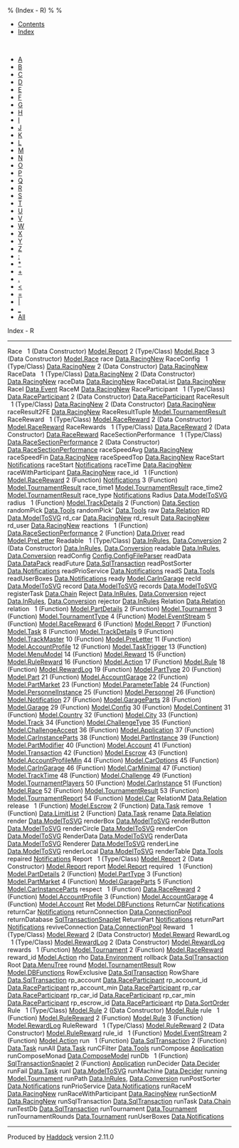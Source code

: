 % (Index - R)
% 
% 

-   [Contents](index.html)
-   [Index](doc-index.html)

 

-   [A](doc-index-A.html)
-   [B](doc-index-B.html)
-   [C](doc-index-C.html)
-   [D](doc-index-D.html)
-   [E](doc-index-E.html)
-   [F](doc-index-F.html)
-   [G](doc-index-G.html)
-   [H](doc-index-H.html)
-   [I](doc-index-I.html)
-   [J](doc-index-J.html)
-   [K](doc-index-K.html)
-   [L](doc-index-L.html)
-   [M](doc-index-M.html)
-   [N](doc-index-N.html)
-   [O](doc-index-O.html)
-   [P](doc-index-P.html)
-   [Q](doc-index-Q.html)
-   [R](doc-index-R.html)
-   [S](doc-index-S.html)
-   [T](doc-index-T.html)
-   [U](doc-index-U.html)
-   [V](doc-index-V.html)
-   [W](doc-index-W.html)
-   [X](doc-index-X.html)
-   [Y](doc-index-Y.html)
-   [Z](doc-index-Z.html)
-   [:](doc-index-58.html)
-   [\*](doc-index-42.html)
-   [+](doc-index-43.html)
-   [.](doc-index-46.html)
-   [\<](doc-index-60.html)
-   [=](doc-index-61.html)
-   [|](doc-index-124.html)
-   [\_](doc-index-95.html)
-   [All](doc-index-All.html)

Index - R

  ------------------------ --------------------------------------------------------------------------------------------------
  Race                      
  1 (Data Constructor)     [Model.Report](Model-Report.html#v:Race)
  2 (Type/Class)           [Model.Race](Model-Race.html#t:Race)
  3 (Data Constructor)     [Model.Race](Model-Race.html#v:Race)
  race                     [Data.RacingNew](Data-RacingNew.html#v:race)
  RaceConfig                
  1 (Type/Class)           [Data.RacingNew](Data-RacingNew.html#t:RaceConfig)
  2 (Data Constructor)     [Data.RacingNew](Data-RacingNew.html#v:RaceConfig)
  RaceData                  
  1 (Type/Class)           [Data.RacingNew](Data-RacingNew.html#t:RaceData)
  2 (Data Constructor)     [Data.RacingNew](Data-RacingNew.html#v:RaceData)
  raceData                 [Data.RacingNew](Data-RacingNew.html#v:raceData)
  RaceDataList             [Data.RacingNew](Data-RacingNew.html#t:RaceDataList)
  RaceI                    [Data.Event](Data-Event.html#v:RaceI)
  RaceM                    [Data.RacingNew](Data-RacingNew.html#t:RaceM)
  RaceParticipant           
  1 (Type/Class)           [Data.RaceParticipant](Data-RaceParticipant.html#t:RaceParticipant)
  2 (Data Constructor)     [Data.RaceParticipant](Data-RaceParticipant.html#v:RaceParticipant)
  RaceResult                
  1 (Type/Class)           [Data.RacingNew](Data-RacingNew.html#t:RaceResult)
  2 (Data Constructor)     [Data.RacingNew](Data-RacingNew.html#v:RaceResult)
  raceResult2FE            [Data.RacingNew](Data-RacingNew.html#v:raceResult2FE)
  RaceResultTuple          [Model.TournamentResult](Model-TournamentResult.html#t:RaceResultTuple)
  RaceReward                
  1 (Type/Class)           [Model.RaceReward](Model-RaceReward.html#t:RaceReward)
  2 (Data Constructor)     [Model.RaceReward](Model-RaceReward.html#v:RaceReward)
  RaceRewards               
  1 (Type/Class)           [Data.RaceReward](Data-RaceReward.html#t:RaceRewards)
  2 (Data Constructor)     [Data.RaceReward](Data-RaceReward.html#v:RaceRewards)
  RaceSectionPerformance    
  1 (Type/Class)           [Data.RaceSectionPerformance](Data-RaceSectionPerformance.html#t:RaceSectionPerformance)
  2 (Data Constructor)     [Data.RaceSectionPerformance](Data-RaceSectionPerformance.html#v:RaceSectionPerformance)
  raceSpeedAvg             [Data.RacingNew](Data-RacingNew.html#v:raceSpeedAvg)
  raceSpeedFin             [Data.RacingNew](Data-RacingNew.html#v:raceSpeedFin)
  raceSpeedTop             [Data.RacingNew](Data-RacingNew.html#v:raceSpeedTop)
  RaceStart                [Notifications](Notifications.html#v:RaceStart)
  raceStart                [Notifications](Notifications.html#v:raceStart)
  raceTime                 [Data.RacingNew](Data-RacingNew.html#v:raceTime)
  raceWithParticipant      [Data.RacingNew](Data-RacingNew.html#v:raceWithParticipant)
  race\_id                  
  1 (Function)             [Model.RaceReward](Model-RaceReward.html#v:race_id)
  2 (Function)             [Notifications](Notifications.html#v:race_id)
  3 (Function)             [Model.TournamentResult](Model-TournamentResult.html#v:race_id)
  race\_time1              [Model.TournamentResult](Model-TournamentResult.html#v:race_time1)
  race\_time2              [Model.TournamentResult](Model-TournamentResult.html#v:race_time2)
  race\_type               [Notifications](Notifications.html#v:race_type)
  Radius                   [Data.ModelToSVG](Data-ModelToSVG.html#t:Radius)
  radius                    
  1 (Function)             [Model.TrackDetails](Model-TrackDetails.html#v:radius)
  2 (Function)             [Data.Section](Data-Section.html#v:radius)
  randomPick               [Data.Tools](Data-Tools.html#v:randomPick)
  randomPick'              [Data.Tools](Data-Tools.html#v:randomPick-39-)
  raw                      [Data.Relation](Data-Relation.html#v:raw)
  RD                       [Data.ModelToSVG](Data-ModelToSVG.html#v:RD)
  rd\_car                  [Data.RacingNew](Data-RacingNew.html#v:rd_car)
  rd\_result               [Data.RacingNew](Data-RacingNew.html#v:rd_result)
  rd\_user                 [Data.RacingNew](Data-RacingNew.html#v:rd_user)
  reactions                 
  1 (Function)             [Data.RaceSectionPerformance](Data-RaceSectionPerformance.html#v:reactions)
  2 (Function)             [Data.Driver](Data-Driver.html#v:reactions)
  read                     [Model.PreLetter](Model-PreLetter.html#v:read)
  Readable                  
  1 (Type/Class)           [Data.InRules](Data-InRules.html#t:Readable), [Data.Conversion](Data-Conversion.html#t:Readable)
  2 (Data Constructor)     [Data.InRules](Data-InRules.html#v:Readable), [Data.Conversion](Data-Conversion.html#v:Readable)
  readable                 [Data.InRules](Data-InRules.html#v:readable), [Data.Conversion](Data-Conversion.html#v:readable)
  readConfig               [Config.ConfigFileParser](Config-ConfigFileParser.html#v:readConfig)
  readData                 [Data.DataPack](Data-DataPack.html#v:readData)
  readFuture               [Data.SqlTransaction](Data-SqlTransaction.html#v:readFuture)
  readPostSorter           [Data.Notifications](Data-Notifications.html#v:readPostSorter)
  readPrioService          [Data.Notifications](Data-Notifications.html#v:readPrioService)
  readS                    [Data.Tools](Data-Tools.html#v:readS)
  readUserBoxes            [Data.Notifications](Data-Notifications.html#v:readUserBoxes)
  ready                    [Model.CarInGarage](Model-CarInGarage.html#v:ready)
  recId                    [Data.ModelToSVG](Data-ModelToSVG.html#v:recId)
  record                   [Data.ModelToSVG](Data-ModelToSVG.html#v:record)
  records                  [Data.ModelToSVG](Data-ModelToSVG.html#v:records)
  registerTask             [Data.Chain](Data-Chain.html#v:registerTask)
  Reject                   [Data.InRules](Data-InRules.html#v:Reject), [Data.Conversion](Data-Conversion.html#v:Reject)
  reject                   [Data.InRules](Data-InRules.html#v:reject), [Data.Conversion](Data-Conversion.html#v:reject)
  rejector                 [Data.InRules](Data-InRules.html#v:rejector)
  Relation                 [Data.Relation](Data-Relation.html#t:Relation)
  relation                  
  1 (Function)             [Model.PartDetails](Model-PartDetails.html#v:relation)
  2 (Function)             [Model.Tournament](Model-Tournament.html#v:relation)
  3 (Function)             [Model.TournamentType](Model-TournamentType.html#v:relation)
  4 (Function)             [Model.EventStream](Model-EventStream.html#v:relation)
  5 (Function)             [Model.RaceReward](Model-RaceReward.html#v:relation)
  6 (Function)             [Model.Report](Model-Report.html#v:relation)
  7 (Function)             [Model.Task](Model-Task.html#v:relation)
  8 (Function)             [Model.TrackDetails](Model-TrackDetails.html#v:relation)
  9 (Function)             [Model.TrackMaster](Model-TrackMaster.html#v:relation)
  10 (Function)            [Model.PreLetter](Model-PreLetter.html#v:relation)
  11 (Function)            [Model.AccountProfile](Model-AccountProfile.html#v:relation)
  12 (Function)            [Model.TaskTrigger](Model-TaskTrigger.html#v:relation)
  13 (Function)            [Model.MenuModel](Model-MenuModel.html#v:relation)
  14 (Function)            [Model.Reward](Model-Reward.html#v:relation)
  15 (Function)            [Model.RuleReward](Model-RuleReward.html#v:relation)
  16 (Function)            [Model.Action](Model-Action.html#v:relation)
  17 (Function)            [Model.Rule](Model-Rule.html#v:relation)
  18 (Function)            [Model.RewardLog](Model-RewardLog.html#v:relation)
  19 (Function)            [Model.PartType](Model-PartType.html#v:relation)
  20 (Function)            [Model.Part](Model-Part.html#v:relation)
  21 (Function)            [Model.AccountGarage](Model-AccountGarage.html#v:relation)
  22 (Function)            [Model.PartMarket](Model-PartMarket.html#v:relation)
  23 (Function)            [Model.ParameterTable](Model-ParameterTable.html#v:relation)
  24 (Function)            [Model.PersonnelInstance](Model-PersonnelInstance.html#v:relation)
  25 (Function)            [Model.Personnel](Model-Personnel.html#v:relation)
  26 (Function)            [Model.Notification](Model-Notification.html#v:relation)
  27 (Function)            [Model.GarageParts](Model-GarageParts.html#v:relation)
  28 (Function)            [Model.Garage](Model-Garage.html#v:relation)
  29 (Function)            [Model.Config](Model-Config.html#v:relation)
  30 (Function)            [Model.Continent](Model-Continent.html#v:relation)
  31 (Function)            [Model.Country](Model-Country.html#v:relation)
  32 (Function)            [Model.City](Model-City.html#v:relation)
  33 (Function)            [Model.Track](Model-Track.html#v:relation)
  34 (Function)            [Model.ChallengeType](Model-ChallengeType.html#v:relation)
  35 (Function)            [Model.ChallengeAccept](Model-ChallengeAccept.html#v:relation)
  36 (Function)            [Model.Application](Model-Application.html#v:relation)
  37 (Function)            [Model.CarInstanceParts](Model-CarInstanceParts.html#v:relation)
  38 (Function)            [Model.PartInstance](Model-PartInstance.html#v:relation)
  39 (Function)            [Model.PartModifier](Model-PartModifier.html#v:relation)
  40 (Function)            [Model.Account](Model-Account.html#v:relation)
  41 (Function)            [Model.Transaction](Model-Transaction.html#v:relation)
  42 (Function)            [Model.Escrow](Model-Escrow.html#v:relation)
  43 (Function)            [Model.AccountProfileMin](Model-AccountProfileMin.html#v:relation)
  44 (Function)            [Model.CarOptions](Model-CarOptions.html#v:relation)
  45 (Function)            [Model.CarInGarage](Model-CarInGarage.html#v:relation)
  46 (Function)            [Model.CarMinimal](Model-CarMinimal.html#v:relation)
  47 (Function)            [Model.TrackTime](Model-TrackTime.html#v:relation)
  48 (Function)            [Model.Challenge](Model-Challenge.html#v:relation)
  49 (Function)            [Model.TournamentPlayers](Model-TournamentPlayers.html#v:relation)
  50 (Function)            [Model.CarInstance](Model-CarInstance.html#v:relation)
  51 (Function)            [Model.Race](Model-Race.html#v:relation)
  52 (Function)            [Model.TournamentResult](Model-TournamentResult.html#v:relation)
  53 (Function)            [Model.TournamentReport](Model-TournamentReport.html#v:relation)
  54 (Function)            [Model.Car](Model-Car.html#v:relation)
  RelationM                [Data.Relation](Data-Relation.html#t:RelationM)
  release                   
  1 (Function)             [Model.Escrow](Model-Escrow.html#v:release)
  2 (Function)             [Data.Task](Data-Task.html#v:release)
  remove                    
  1 (Function)             [Data.LimitList](Data-LimitList.html#v:remove)
  2 (Function)             [Data.Task](Data-Task.html#v:remove)
  rename                   [Data.Relation](Data-Relation.html#v:rename)
  render                   [Data.ModelToSVG](Data-ModelToSVG.html#v:render)
  renderBox                [Data.ModelToSVG](Data-ModelToSVG.html#v:renderBox)
  renderButton             [Data.ModelToSVG](Data-ModelToSVG.html#v:renderButton)
  renderCircle             [Data.ModelToSVG](Data-ModelToSVG.html#v:renderCircle)
  renderCon                [Data.ModelToSVG](Data-ModelToSVG.html#v:renderCon)
  RenderData               [Data.ModelToSVG](Data-ModelToSVG.html#t:RenderData)
  renderData               [Data.ModelToSVG](Data-ModelToSVG.html#v:renderData)
  Renderer                 [Data.ModelToSVG](Data-ModelToSVG.html#t:Renderer)
  renderLine               [Data.ModelToSVG](Data-ModelToSVG.html#v:renderLine)
  renderLocal              [Data.ModelToSVG](Data-ModelToSVG.html#v:renderLocal)
  renderTable              [Data.Tools](Data-Tools.html#v:renderTable)
  repaired                 [Notifications](Notifications.html#v:repaired)
  Report                    
  1 (Type/Class)           [Model.Report](Model-Report.html#t:Report)
  2 (Data Constructor)     [Model.Report](Model-Report.html#v:Report)
  report                   [Model.Report](Model-Report.html#v:report)
  required                  
  1 (Function)             [Model.PartDetails](Model-PartDetails.html#v:required)
  2 (Function)             [Model.PartType](Model-PartType.html#v:required)
  3 (Function)             [Model.PartMarket](Model-PartMarket.html#v:required)
  4 (Function)             [Model.GarageParts](Model-GarageParts.html#v:required)
  5 (Function)             [Model.CarInstanceParts](Model-CarInstanceParts.html#v:required)
  respect                   
  1 (Function)             [Data.RaceReward](Data-RaceReward.html#v:respect)
  2 (Function)             [Model.AccountProfile](Model-AccountProfile.html#v:respect)
  3 (Function)             [Model.AccountGarage](Model-AccountGarage.html#v:respect)
  4 (Function)             [Model.Account](Model-Account.html#v:respect)
  Ret                      [Model.DBFunctions](Model-DBFunctions.html#t:Ret)
  ReturnCar                [Notifications](Notifications.html#v:ReturnCar)
  returnCar                [Notifications](Notifications.html#v:returnCar)
  returnConnection         [Data.ConnectionPool](Data-ConnectionPool.html#v:returnConnection)
  returnDatabase           [SqlTransactionSnaplet](SqlTransactionSnaplet.html#v:returnDatabase)
  ReturnPart               [Notifications](Notifications.html#v:ReturnPart)
  returnPart               [Notifications](Notifications.html#v:returnPart)
  reviveConnection         [Data.ConnectionPool](Data-ConnectionPool.html#v:reviveConnection)
  Reward                    
  1 (Type/Class)           [Model.Reward](Model-Reward.html#t:Reward)
  2 (Data Constructor)     [Model.Reward](Model-Reward.html#v:Reward)
  RewardLog                 
  1 (Type/Class)           [Model.RewardLog](Model-RewardLog.html#t:RewardLog)
  2 (Data Constructor)     [Model.RewardLog](Model-RewardLog.html#v:RewardLog)
  rewards                   
  1 (Function)             [Model.Tournament](Model-Tournament.html#v:rewards)
  2 (Function)             [Model.RaceReward](Model-RaceReward.html#v:rewards)
  reward\_id               [Model.Action](Model-Action.html#v:reward_id)
  rho                      [Data.Environment](Data-Environment.html#v:rho)
  rollback                 [Data.SqlTransaction](Data-SqlTransaction.html#v:rollback)
  Root                     [Data.MenuTree](Data-MenuTree.html#v:Root)
  round                    [Model.TournamentResult](Model-TournamentResult.html#v:round)
  Row                      [Model.DBFunctions](Model-DBFunctions.html#v:Row)
  RowExclusive             [Data.SqlTransaction](Data-SqlTransaction.html#v:RowExclusive)
  RowShare                 [Data.SqlTransaction](Data-SqlTransaction.html#v:RowShare)
  rp\_account              [Data.RaceParticipant](Data-RaceParticipant.html#v:rp_account)
  rp\_account\_id          [Data.RaceParticipant](Data-RaceParticipant.html#v:rp_account_id)
  rp\_account\_min         [Data.RaceParticipant](Data-RaceParticipant.html#v:rp_account_min)
  rp\_car                  [Data.RaceParticipant](Data-RaceParticipant.html#v:rp_car)
  rp\_car\_id              [Data.RaceParticipant](Data-RaceParticipant.html#v:rp_car_id)
  rp\_car\_min             [Data.RaceParticipant](Data-RaceParticipant.html#v:rp_car_min)
  rp\_escrow\_id           [Data.RaceParticipant](Data-RaceParticipant.html#v:rp_escrow_id)
  rtp                      [Data.SortOrder](Data-SortOrder.html#v:rtp)
  Rule                      
  1 (Type/Class)           [Model.Rule](Model-Rule.html#t:Rule)
  2 (Data Constructor)     [Model.Rule](Model-Rule.html#v:Rule)
  rule                      
  1 (Function)             [Model.RuleReward](Model-RuleReward.html#v:rule)
  2 (Function)             [Model.Rule](Model-Rule.html#v:rule)
  3 (Function)             [Model.RewardLog](Model-RewardLog.html#v:rule)
  RuleReward                
  1 (Type/Class)           [Model.RuleReward](Model-RuleReward.html#t:RuleReward)
  2 (Data Constructor)     [Model.RuleReward](Model-RuleReward.html#v:RuleReward)
  rule\_id                  
  1 (Function)             [Model.EventStream](Model-EventStream.html#v:rule_id)
  2 (Function)             [Model.Action](Model-Action.html#v:rule_id)
  run                       
  1 (Function)             [Data.SqlTransaction](Data-SqlTransaction.html#v:run)
  2 (Function)             [Data.Task](Data-Task.html#v:run)
  runAll                   [Data.Task](Data-Task.html#v:runAll)
  runCFilter               [Data.Tools](Data-Tools.html#v:runCFilter)
  runCompose               [Application](Application.html#v:runCompose)
  runComposeMonad          [Data.ComposeModel](Data-ComposeModel.html#v:runComposeMonad)
  runDb                     
  1 (Function)             [SqlTransactionSnaplet](SqlTransactionSnaplet.html#v:runDb)
  2 (Function)             [Application](Application.html#v:runDb)
  runDecider               [Data.Decider](Data-Decider.html#v:runDecider)
  runFail                  [Data.Task](Data-Task.html#v:runFail)
  runl                     [Data.ModelToSVG](Data-ModelToSVG.html#v:runl)
  runMachine               [Data.Decider](Data-Decider.html#v:runMachine)
  running                  [Model.Tournament](Model-Tournament.html#v:running)
  runPath                  [Data.InRules](Data-InRules.html#v:runPath), [Data.Conversion](Data-Conversion.html#v:runPath)
  runPostSorter            [Data.Notifications](Data-Notifications.html#v:runPostSorter)
  runPrioService           [Data.Notifications](Data-Notifications.html#v:runPrioService)
  runRaceM                 [Data.RacingNew](Data-RacingNew.html#v:runRaceM)
  runRaceWithParticipant   [Data.RacingNew](Data-RacingNew.html#v:runRaceWithParticipant)
  runSectionM              [Data.RacingNew](Data-RacingNew.html#v:runSectionM)
  runSqlTransaction        [Data.SqlTransaction](Data-SqlTransaction.html#v:runSqlTransaction)
  runTask                  [Data.Chain](Data-Chain.html#v:runTask)
  runTestDb                [Data.SqlTransaction](Data-SqlTransaction.html#v:runTestDb)
  runTournament            [Data.Tournament](Data-Tournament.html#v:runTournament)
  runTournamentRounds      [Data.Tournament](Data-Tournament.html#v:runTournamentRounds)
  runUserBoxes             [Data.Notifications](Data-Notifications.html#v:runUserBoxes)
  ------------------------ --------------------------------------------------------------------------------------------------

Produced by [Haddock](http://www.haskell.org/haddock/) version 2.11.0
